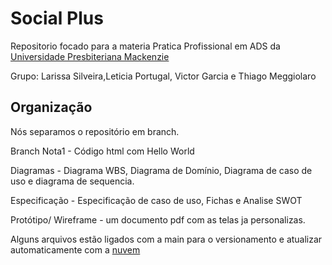 # Social Plus

Repositorio focado para a materia Pratica Profissional em ADS da [Universidade Presbiteriana Mackenzie](https://www.mackenzie.br)

Grupo: Larissa Silveira,Leticia Portugal, Victor Garcia e Thiago Meggiolaro

## Organização 

Nós separamos o repositório em branch. 

Branch Nota1 - 
Código html com Hello World

Diagramas - Diagrama WBS, Diagrama de Domínio, Diagrama de caso de uso e diagrama de sequencia. 

Especificação - Especificação de caso de uso, Fichas e Analise SWOT

Protótipo/ Wireframe - um documento pdf com as telas ja personalizas. 

Alguns arquivos estão ligados com a main para o versionamento e atualizar automaticamente com a [nuvem](https://social-plus.vercel.app)

